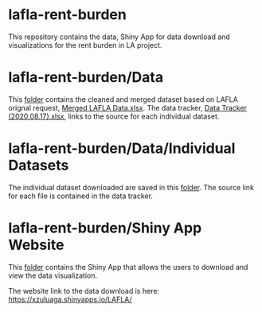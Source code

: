 # lafla-rent-burden
This repository contains the data,  Shiny App for data download and visualizations for the rent burden in LA project.

# lafla-rent-burden/Data
This [folder](https://github.com/aurozhang/lafla-rent-burden/tree/master/Data) contains the cleaned and merged dataset based on LAFLA orignal request, [Merged LAFLA Data.xlsx](https://github.com/aurozhang/lafla-rent-burden/blob/master/Data/Merged%20LAFLA%20Data.xlsx). The data tracker, [Data Tracker (2020.08.17).xlsx](https://github.com/aurozhang/lafla-rent-burden/blob/master/Data/Data%20Tracker%20(2020.08.17).xlsx), links to the source for each individual dataset. 
# lafla-rent-burden/Data/Individual Datasets
The individual dataset downloaded are saved in this [folder](https://github.com/aurozhang/lafla-rent-burden/tree/master/Data/Individual%20Datasets). The source link for each file is contained in the data tracker. 
    

# lafla-rent-burden/Shiny App Website
This [folder](https://github.com/aurozhang/lafla-rent-burden/tree/master/Shiny%20App%20Website) contains the Shiny App that allows the users to download and view the data visualization.

The website link to the data download is here: https://xzuluaga.shinyapps.io/LAFLA/
